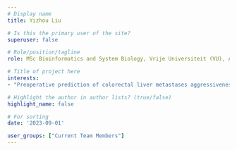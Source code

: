 ```yaml
---
# Display name
title: Yizhou Liu

# Is this the primary user of the site?
superuser: false

# Role/position/tagline
role: MSc Bioinformatics and System Biology, Vrije Universiteit (VU), Amsterdam, NL

# Title of project here
interests:
- "Preoperative prediction of colorectal liver metastases aggressiveness using radiomics and deep learning to select patients for chemotherapy."

# Highlight the author in author lists? (true/false)
highlight_name: false

# For sorting
date: '2023-09-01'

user_groups: ["Current Team Members"]
---
```

